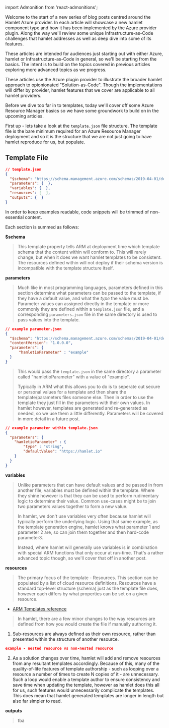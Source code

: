 ---
---
import Admonition from 'react-admonitions';

Welcome to the start of a new series of blog posts centred around the Hamlet Azure provider. In each article will showcase a new hamlet component type and how it has been implemented by the Azure provider plugin. Along the way we'll review some unique Infrastructure-as-Code challenges that hamlet addresses as well as deep dive into some of its features. 

These articles are intended for audiences just starting out with either Azure, hamlet or Infrastructure-as-Code in general, so we'll be starting from the basics. The intent is to build on the topics covered in previous articles exploring more advanced topics as we progress.

<Admonition type="tip" title="Applicable to all hamlet providers!">
  These articles use the Azure plugin provider to illustrate the broader hamlet approach to opionionated "Solution-as-Code". Though the implementations will differ by provider, hamlet features that we cover are applicable to all hamlet providers.
</Admonition>

Before we dive too far in to templates, today we'll cover off some Azure Resource Manager basics so we have some groundwork to build on in the upcoming articles.

First up - lets take a look at the `template.json` file structure. The template file is the bare minimum required for an Azure Resource Manager deployment and so it is the structure that we are not just going to have hamlet reproduce for us, but populate.

## Template File

```json
// template.json
{
  "$schema": "https://schema.management.azure.com/schemas/2019-04-01/deploymentTemplate.json#",
  "parameters": {  },
  "variables": {  },
  "resources": [  ],
  "outputs": {  }
}
```

<Admonition type="note" title="Abbreviated snippets">
  In order to keep examples readable, code snippets will be trimmed of non-essential content.
</Admonition>

Each section is summed as follows:

**$schema**
> This template property tells ARM at deployment time which template schema that the content within will conform to. This will rarely change, but when it does we want hamlet templates to be consistent. The resources defined within will not deploy if their schema version is incompatible with the template structure itself.

**parameters**
> Much like in most programming languages, parameters defined in this section determine what parameters can be passed to the template, if they have a default value, and what the *type* the value must be. Parameter values can assigned directly in the template or more commonly they are defined within a `template.json` file, and a corresponding `parameters.json` file in the same directory is used to pass values into the template. 

```json
// example parameter.json
{
  "$schema": "https://schema.management.azure.com/schemas/2019-04-01/deploymentParameters.json#",
  "contentVersion": "1.0.0.0",
  "parameters": {
      "hamletioParameter" : "example"
  }
}
```
>This would pass the `template.json` in the same directory a parameter called "hamletioParameter" with a value of "example".
>
>Typically in ARM what this allows you to do is to seperate out secure or personal values for a template and then share the template/parameters files someone else. Then in order to use the template they just fill in the parameters with their own values. In hamlet however, templates are generated and re-generated as needed, so we use them a little differently. Parameters will be covered in more detail in a future post.

```json
// example parameter within template.json
{
  "parameters": {
    "hamletioParameter" : {
        "type" : "string",
        "defaultValue": "https://hamlet.io"
    }
  }
}
```

**variables**
>Unlike parameters that can have default values and be passed in from another file, variables must be defined within the template. Where they shine however is that they can be used to perform rudimentary logic to determine their value. Common use-cases might be to join two parameters values together to form a new value. 
>
>In hamlet, we don't use variables very often because hamlet will typically perform the underlying logic. Using that same example, as the template generation engine, hamlet knows what parameter 1 and parameter 2 are, so can join them together and then hard-code parameter3.
>
>Instead, where hamlet will generally use variables is in combination with special ARM functions that only occur at run-time. That's a rather advanced topic though, so we'll cover that off in another post.

**resources**
>The primary focus of the template - Resources. This section can be populated by a list of cloud resource definitions. Resources have a standard top-level structure (schema) just as the template file does, however each differs by what properties can be set on a given resource.

- [ARM Templates reference](https://docs.microsoft.com/en-us/azure/templates/)

> In hamlet, there are a few minor changes to the way resources are defined from how you would create the file if manually authoring it. 

1. Sub-resources are always defined as their own resource, rather than presented within the structure of another resource.

```json
example - nested resource vs non-nested resource
```


2. As a solution changes over time, hamlet will add and remove resources from any resultant templates accordingly. Because of this, many of the quality-of-life features of template authorship - such as looping over a resource a number of times to create N copies of it - are unnecessary. Such a loop would enable a template author to ensure consistency and save time when updating the template, however as hamlet does this all for us, such features would unnecessarily complicate the templates. This does mean that hamlet generated templates are longer in length but also far simpler to read.

**outputs**
>tba